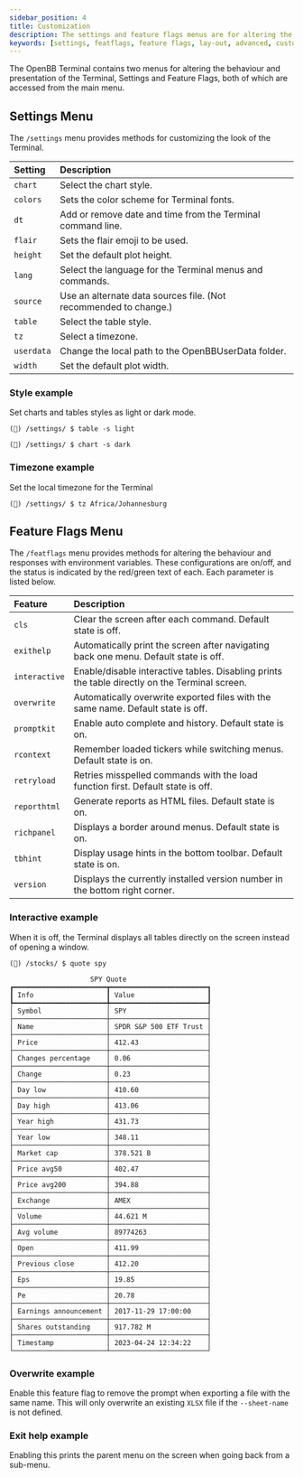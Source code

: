 ```yaml
---
sidebar_position: 4
title: Customization
description: The settings and feature flags menus are for altering the behaviour and presentation of the Terminal, both are accessed from the main menu.
keywords: [settings, featflags, feature flags, lay-out, advanced, customizing, openbb terminal]
---
```

The OpenBB Terminal contains two menus for altering the behaviour and presentation of the Terminal, Settings and Feature Flags, both of which are accessed from the main menu.



## Settings Menu

The `/settings` menu provides methods for customizing the look of the Terminal.

| Setting        |                                                      Description |
| :-----------   | :--------------------------------------------------------------- |
| `chart`        |                                          Select the chart style. |
| `colors`       |                        Sets the color scheme for Terminal fonts. |
| `dt`           |      Add or remove date and time from the Terminal command line. |
| `flair`        |                                 Sets the flair emoji to be used. |
| `height`       |                                     Set the default plot height. |
| `lang`         |         Select the language for the Terminal menus and commands. |
| `source`       | Use an alternate data sources file. (Not recommended to change.) |
| `table`        |                                          Select the table style. |
| `tz`           |                                               Select a timezone. |
| `userdata`     |              Change the local path to the OpenBBUserData folder. |
| `width`        |                                      Set the default plot width. |

### Style example

Set charts and tables styles as light or dark mode.

```console
(🦋) /settings/ $ table -s light
```

```console
(🦋) /settings/ $ chart -s dark
```

### Timezone example

Set the local timezone for the Terminal

```console
(🦋) /settings/ $ tz Africa/Johannesburg
```

## Feature Flags Menu

The `/featflags` menu provides methods for altering the behaviour and responses with environment variables. These configurations are on/off, and the status is indicated by the red/green text of each.  Each parameter is listed below.

|  Feature       |                                                                                     Description |
| :-----------   | :---------------------------------------------------------------------------------------------- |
| `cls`          |                                     Clear the screen after each command.  Default state is off. |
| `exithelp`     |           Automatically print the screen after navigating back one menu.  Default state is off. |
| `interactive`  | Enable/disable interactive tables.  Disabling prints the table directly on the Terminal screen. |
| `overwrite`    |               Automatically overwrite exported files with the same name.  Default state is off. |
| `promptkit`    |                                         Enable auto complete and history.  Default state is on. |
| `rcontext`     |                            Remember loaded tickers while switching menus.  Default state is on. |
| `retryload`    |                Retries misspelled commands with the load function first.  Default state is off. |
| `reporthtml`   |                                           Generate reports as HTML files.  Default state is on. |
| `richpanel`    |                                           Displays a border around menus.  Default state is on. |
| `tbhint`       |                                Display usage hints in the bottom toolbar.  Default state is on. |
| `version`      |                     Displays the currently installed version number in the bottom right corner. |

### Interactive example

When it is off, the Terminal displays all tables directly on the screen instead of opening a window.

```console
(🦋) /stocks/ $ quote spy

                    SPY Quote
┏━━━━━━━━━━━━━━━━━━━━━━━┳━━━━━━━━━━━━━━━━━━━━━━━━┓
┃ Info                  ┃ Value                  ┃
┡━━━━━━━━━━━━━━━━━━━━━━━╇━━━━━━━━━━━━━━━━━━━━━━━━┩
│ Symbol                │ SPY                    │
├───────────────────────┼────────────────────────┤
│ Name                  │ SPDR S&P 500 ETF Trust │
├───────────────────────┼────────────────────────┤
│ Price                 │ 412.43                 │
├───────────────────────┼────────────────────────┤
│ Changes percentage    │ 0.06                   │
├───────────────────────┼────────────────────────┤
│ Change                │ 0.23                   │
├───────────────────────┼────────────────────────┤
│ Day low               │ 410.60                 │
├───────────────────────┼────────────────────────┤
│ Day high              │ 413.06                 │
├───────────────────────┼────────────────────────┤
│ Year high             │ 431.73                 │
├───────────────────────┼────────────────────────┤
│ Year low              │ 348.11                 │
├───────────────────────┼────────────────────────┤
│ Market cap            │ 378.521 B              │
├───────────────────────┼────────────────────────┤
│ Price avg50           │ 402.47                 │
├───────────────────────┼────────────────────────┤
│ Price avg200          │ 394.88                 │
├───────────────────────┼────────────────────────┤
│ Exchange              │ AMEX                   │
├───────────────────────┼────────────────────────┤
│ Volume                │ 44.621 M               │
├───────────────────────┼────────────────────────┤
│ Avg volume            │ 89774263               │
├───────────────────────┼────────────────────────┤
│ Open                  │ 411.99                 │
├───────────────────────┼────────────────────────┤
│ Previous close        │ 412.20                 │
├───────────────────────┼────────────────────────┤
│ Eps                   │ 19.85                  │
├───────────────────────┼────────────────────────┤
│ Pe                    │ 20.78                  │
├───────────────────────┼────────────────────────┤
│ Earnings announcement │ 2017-11-29 17:00:00    │
├───────────────────────┼────────────────────────┤
│ Shares outstanding    │ 917.782 M              │
├───────────────────────┼────────────────────────┤
│ Timestamp             │ 2023-04-24 12:34:22    │
└───────────────────────┴────────────────────────┘
```

### Overwrite example

Enable this feature flag to remove the prompt when exporting a file with the same name. This will only overwrite an existing `XLSX` file if the `--sheet-name` is not defined.

### Exit help example

Enabling this prints the parent menu on the screen when going back from a sub-menu.
